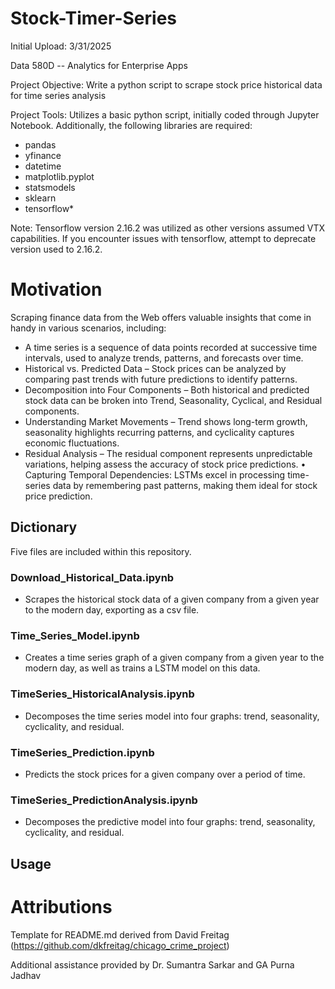 # Stock-Timer-Series
Initial Upload: 3/31/2025

Data 580D -- Analytics for Enterprise Apps

Project Objective: Write a python script to scrape stock price historical data for time series analysis

Project Tools: Utilizes a basic python script, initially coded through Jupyter Notebook. Additionally, the following libraries are required:
* pandas
* yfinance
* datetime
* matplotlib.pyplot
* statsmodels
* sklearn
* tensorflow*


Note: Tensorflow version 2.16.2 was utilized as other versions assumed VTX capabilities. If you encounter issues with tensorflow, attempt to deprecate version used to 2.16.2. 

# Motivation
Scraping finance data from the Web offers valuable insights that come in handy in various scenarios, including:
* A time series is a sequence of data points recorded at successive time intervals, used to analyze trends, patterns, and forecasts over time.
* Historical vs. Predicted Data – Stock prices can be analyzed by comparing past trends with future predictions to identify patterns.
* Decomposition into Four Components – Both historical and predicted stock data can be broken into Trend, Seasonality, Cyclical, and Residual components.
* Understanding Market Movements – Trend shows long-term growth, seasonality highlights recurring patterns, and cyclicality captures economic fluctuations.
* Residual Analysis – The residual component represents unpredictable variations, helping assess the accuracy of stock price predictions. • Capturing Temporal Dependencies: LSTMs excel in processing time-series data by remembering past patterns, making them ideal for stock price prediction.

## Dictionary
Five files are included within this repository. 
### Download_Historical_Data.ipynb
* Scrapes the historical stock data of a given company from a given year to the modern day, exporting as a csv file.
### Time_Series_Model.ipynb
* Creates a time series graph of a given company from a given year to the modern day, as well as trains a LSTM model on this data.
### TimeSeries_HistoricalAnalysis.ipynb
* Decomposes the time series model into four graphs: trend, seasonality, cyclicality, and residual.
### TimeSeries_Prediction.ipynb
* Predicts the stock prices for a given company over a period of time.
### TimeSeries_PredictionAnalysis.ipynb
* Decomposes the predictive model into four graphs: trend, seasonality, cyclicality, and residual.

## Usage


# Attributions
Template for README.md derived from David Freitag (https://github.com/dkfreitag/chicago_crime_project)

Additional assistance provided by Dr. Sumantra Sarkar and GA Purna Jadhav
